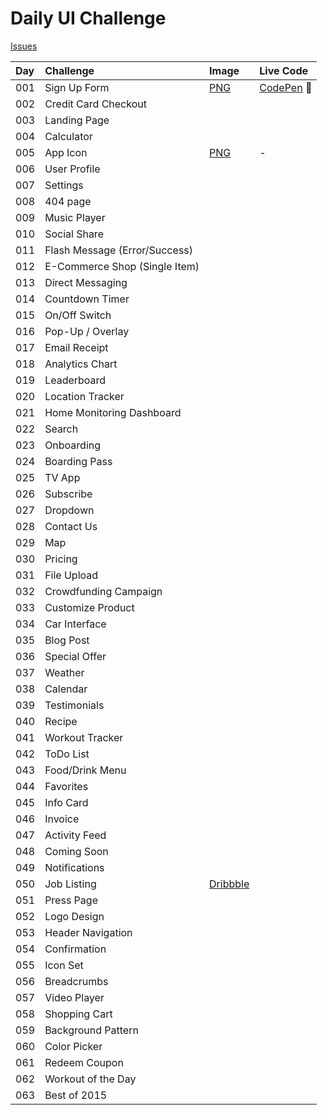 # Daily UI Challenge

[Issues](https://github.com/vicainelli/designs/issues?q=is%3Aopen+label%3A"Daily+UI+Challenge"+sort%3Acreated-asc)

| Day | Challenge | Image | Live Code |
|:--- |:--- |:--- |:--- |
| 001 | Sign Up Form | [PNG](png/dailyui-001-signup.png) | [CodePen](https://codepen.io/vicainelli/pen/vvaGXV) 🚧 |
| 002 | Credit Card Checkout |  |
| 003 | Landing Page| |
| 004 | Calculator | |
| 005 | App Icon | [PNG](png/dailyui-005-app-icon.png) | - |
| 006 | User Profile | |
| 007 | Settings | |
| 008 | 404 page | |
| 009 | Music Player | |
| 010 | Social Share | |
| 011 | Flash Message (Error/Success) | |
| 012 | E-Commerce Shop (Single Item) | |
| 013 | Direct Messaging | |
| 014 | Countdown Timer | |
| 015 | On/Off Switch | |
| 016 | Pop-Up / Overlay | |
| 017 | Email Receipt | |
| 018 | Analytics Chart | |
| 019 | Leaderboard | |
| 020 | Location Tracker | |
| 021 | Home Monitoring Dashboard | |
| 022 | Search | |
| 023 | Onboarding | |
| 024 | Boarding Pass | |
| 025 | TV App | |
| 026 | Subscribe | |
| 027 | Dropdown | |
| 028 | Contact Us | |
| 029 | Map | |
| 030 | Pricing | |
| 031 | File Upload | |
| 032 | Crowdfunding Campaign | |
| 033 | Customize Product | |
| 034 | Car Interface | |
| 035 | Blog Post | |
| 036 | Special Offer | |
| 037 | Weather | |
| 038 | Calendar | |
| 039 | Testimonials | |
| 040 | Recipe | |
| 041 | Workout Tracker | |
| 042 | ToDo List | |
| 043 | Food/Drink Menu | |
| 044 | Favorites | |
| 045 | Info Card | |
| 046 | Invoice | |
| 047 | Activity Feed | | 
| 048 | Coming Soon | | 
| 049 | Notifications | |
| 050 | Job Listing | [Dribbble](https://dribbble.com/shots/5031601-GitHub-Jobs-Home) |  | 
| 051 | Press Page | | | 
| 052 | Logo Design | | |
| 053 | Header Navigation | |
| 054 | Confirmation | | 
| 055 | Icon Set | |
| 056 | Breadcrumbs | |
| 057 | Video Player | | 
| 058 | Shopping Cart | | 
| 059 | Background Pattern | | 
| 060 | Color Picker | |
| 061 | Redeem Coupon | | 
| 062 | Workout of the Day | | 
| 063 | Best of 2015 | | 
